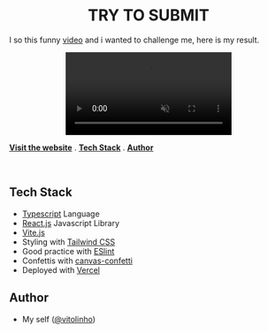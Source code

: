 <h1 align='center'>TRY TO SUBMIT</h1>

<p align='left'>I so this funny <a href='https://www.linkedin.com/posts/hemmy-lola-mathys-b24a58240_a-software-developer-is-already-living-in-activity-7136113191461298176--qy1/'>video</a> and i wanted to challenge me, here is my result.</p>

<p align='center'>
<video controls loop autoplay muted>
  <source src='./public/1.mp4'/>
</video>
<p>

<p align='left'>
<a href='https://dodging-form.vercel.app/'><strong>Visit the website</strong></a> .
<a href='#tech-stack'><strong>Tech Stack</strong></a> .
<a href='#author'><strong>Author</strong></a>
</p>
<br/>

## Tech Stack

- [Typescript](https://www.typescriptlang.org) Language
- [React.js](https://fr.react.dev/) Javascript Library
- [Vite.js](https://vitejs.dev/)
- Styling with [Tailwind CSS](https://tailwindcss.com)
- Good practice with [ESlint](https://eslint.org)
- Confettis with [canvas-confetti](https://github.com/catdad/canvas-confetti)
- Deployed with [Vercel](https://vercel.com/)

## Author

- My self ([@vitolinho](https://github.com/vitolinho))